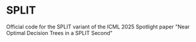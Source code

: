 # SPLIT
Official code for the SPLIT variant of the ICML 2025 Spotlight paper "Near Optimal Decision Trees in a SPLIT Second" 

